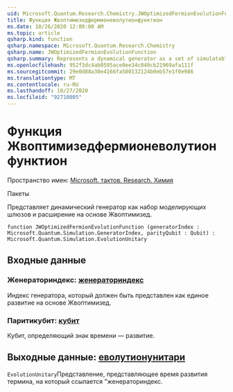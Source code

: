 ```yaml
---
uid: Microsoft.Quantum.Research.Chemistry.JWOptimizedFermionEvolutionFunction
title: Функция Жвоптимизедфермионеволутионфунктион
ms.date: 10/26/2020 12:00:00 AM
ms.topic: article
qsharp.kind: function
qsharp.namespace: Microsoft.Quantum.Research.Chemistry
qsharp.name: JWOptimizedFermionEvolutionFunction
qsharp.summary: Represents a dynamical generator as a set of simulatable gates and an expansion in the JWOptimized basis.
ms.openlocfilehash: 952f3dc4ab0595ace0ee34c040cb21969afa111f
ms.sourcegitcommit: 29e0d88a30e4166fa580132124b0eb57e1f0e986
ms.translationtype: MT
ms.contentlocale: ru-RU
ms.lasthandoff: 10/27/2020
ms.locfileid: "92710805"
---
```

# <a name="jwoptimizedfermionevolutionfunction-function"></a>Функция Жвоптимизедфермионеволутионфунктион

Пространство имен: [Microsoft. тактов. Research. Химия](xref:Microsoft.Quantum.Research.Chemistry)

Пакеты [](https://nuget.org/packages/)


Представляет динамический генератор как набор моделирующих шлюзов и расширение на основе Жвоптимизед.

```qsharp
function JWOptimizedFermionEvolutionFunction (generatorIndex : Microsoft.Quantum.Simulation.GeneratorIndex, parityQubit : Qubit) : Microsoft.Quantum.Simulation.EvolutionUnitary
```


## <a name="input"></a>Входные данные

### <a name="generatorindex--generatorindex"></a>Женераториндекс: [женераториндекс](xref:Microsoft.Quantum.Simulation.GeneratorIndex)

Индекс генератора, который должен быть представлен как единое развитие на основе Жвоптимизед.


### <a name="parityqubit--qubit"></a>Паритикубит: [кубит](xref:microsoft.quantum.lang-ref.qubit)

Кубит, определяющий знак времени — развитие.



## <a name="output--evolutionunitary"></a>Выходные данные: [еволутионунитари](xref:Microsoft.Quantum.Simulation.EvolutionUnitary)

`EvolutionUnitary`Представление, представляющее время развития термина, на который ссылается "женераториндекс.